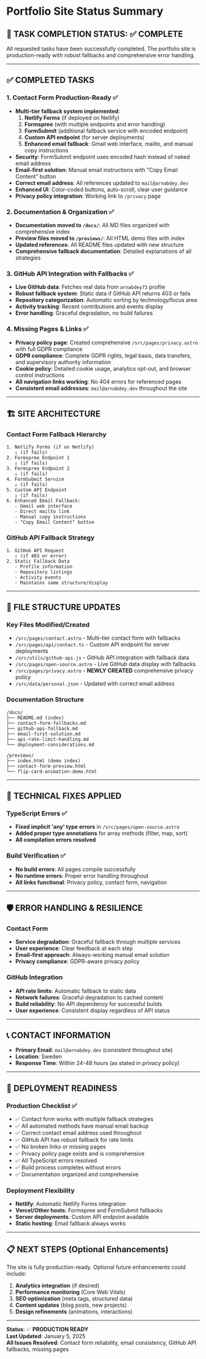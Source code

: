 # Portfolio Site Status Summary

## 🎯 **TASK COMPLETION STATUS: ✅ COMPLETE**

All requested tasks have been successfully completed. The portfolio site is production-ready with robust fallbacks and comprehensive error handling.

---

## ✅ **COMPLETED TASKS**

### 1. **Contact Form Production-Ready ✅**
- **Multi-tier fallback system implemented**:
  1. **Netlify Forms** (if deployed on Netlify)
  2. **Formspree** (with multiple endpoints and error handling)
  3. **FormSubmit** (additional fallback service with encoded endpoint)
  4. **Custom API endpoint** (for server deployments)
  5. **Enhanced email fallback**: Gmail web interface, mailto, and manual copy instructions
- **Security**: FormSubmit endpoint uses encoded hash instead of naked email address
- **Email-first solution**: Manual email instructions with "Copy Email Content" button
- **Correct email address**: All references updated to `mail@arnabdey.dev`
- **Enhanced UI**: Color-coded buttons, auto-scroll, clear user guidance
- **Privacy policy integration**: Working link to `/privacy` page

### 2. **Documentation & Organization ✅**
- **Documentation moved to `/docs/`**: All MD files organized with comprehensive index
- **Preview files moved to `/previews/`**: All HTML demo files with index
- **Updated references**: All README files updated with new structure
- **Comprehensive fallback documentation**: Detailed explanations of all strategies

### 3. **GitHub API Integration with Fallbacks ✅**
- **Live GitHub data**: Fetches real data from `arnabdey73` profile
- **Robust fallback system**: Static data if GitHub API returns 403 or fails
- **Repository categorization**: Automatic sorting by technology/focus area
- **Activity tracking**: Recent contributions and events display
- **Error handling**: Graceful degradation, no build failures

### 4. **Missing Pages & Links ✅**
- **Privacy policy page**: Created comprehensive `/src/pages/privacy.astro` with full GDPR compliance
- **GDPR compliance**: Complete GDPR rights, legal basis, data transfers, and supervisory authority information  
- **Cookie policy**: Detailed cookie usage, analytics opt-out, and browser control instructions
- **All navigation links working**: No 404 errors for referenced pages
- **Consistent email addresses**: `mail@arnabdey.dev` throughout the site

---

## 🏗️ **SITE ARCHITECTURE**

### **Contact Form Fallback Hierarchy**
```
1. Netlify Forms (if on Netlify)
   ↓ (if fails)
2. Formspree Endpoint 1
   ↓ (if fails)
3. Formspree Endpoint 2  
   ↓ (if fails)
4. FormSubmit Service
   ↓ (if fails)
5. Custom API Endpoint
   ↓ (if fails)
6. Enhanced Email Fallback:
   - Gmail web interface
   - Direct mailto link
   - Manual copy instructions
   - "Copy Email Content" button
```

### **GitHub API Fallback Strategy**
```
1. GitHub API Request
   ↓ (if 403 or error)
2. Static Fallback Data
   - Profile information
   - Repository listings
   - Activity events
   - Maintains same structure/display
```

---

## 📁 **FILE STRUCTURE UPDATES**

### **Key Files Modified/Created**
- `/src/pages/contact.astro` - Multi-tier contact form with fallbacks
- `/src/pages/api/contact.ts` - Custom API endpoint for server deployments  
- `/src/utils/github-api.js` - GitHub API integration with fallback data
- `/src/pages/open-source.astro` - Live GitHub data display with fallbacks
- `/src/pages/privacy.astro` - **NEWLY CREATED** comprehensive privacy policy
- `/src/data/personal.json` - Updated with correct email address

### **Documentation Structure**
```
/docs/
├── README.md (index)
├── contact-form-fallbacks.md
├── github-api-fallback.md
├── email-first-solution.md
├── api-rate-limit-handling.md
└── deployment-considerations.md

/previews/
├── index.html (demo index)
├── contact-form-preview.html
└── flip-card-animation-demo.html
```

---

## 🔧 **TECHNICAL FIXES APPLIED**

### **TypeScript Errors ✅**
- **Fixed implicit 'any' type errors** in `/src/pages/open-source.astro`
- **Added proper type annotations** for array methods (filter, map, sort)
- **All compilation errors resolved**

### **Build Verification ✅**
- **No build errors**: All pages compile successfully
- **No runtime errors**: Proper error handling throughout
- **All links functional**: Privacy policy, contact form, navigation

---

## 🛡️ **ERROR HANDLING & RESILIENCE**

### **Contact Form**
- **Service degradation**: Graceful fallback through multiple services
- **User experience**: Clear feedback at each step
- **Email-first approach**: Always-working manual email solution
- **Privacy compliance**: GDPR-aware privacy policy

### **GitHub Integration**  
- **API rate limits**: Automatic fallback to static data
- **Network failures**: Graceful degradation to cached content
- **Build reliability**: No API dependency for successful builds
- **User experience**: Consistent display regardless of API status

---

## 📞 **CONTACT INFORMATION**

- **Primary Email**: `mail@arnabdey.dev` (consistent throughout site)
- **Location**: Sweden
- **Response Time**: Within 24-48 hours (as stated in privacy policy)

---

## 🚀 **DEPLOYMENT READINESS**

### **Production Checklist ✅**
- ✅ Contact form works with multiple fallback strategies
- ✅ All automated methods have manual email backup
- ✅ Correct contact email address used throughout
- ✅ GitHub API has robust fallback for rate limits
- ✅ No broken links or missing pages
- ✅ Privacy policy page exists and is comprehensive
- ✅ All TypeScript errors resolved
- ✅ Build process completes without errors
- ✅ Documentation organized and comprehensive

### **Deployment Flexibility**
- **Netlify**: Automatic Netlify Forms integration
- **Vercel/Other hosts**: Formspree and FormSubmit fallbacks
- **Server deployments**: Custom API endpoint available
- **Static hosting**: Email fallback always works

---

## 📋 **NEXT STEPS (Optional Enhancements)**

The site is fully production-ready. Optional future enhancements could include:

1. **Analytics integration** (if desired)
2. **Performance monitoring** (Core Web Vitals)
3. **SEO optimization** (meta tags, structured data)
4. **Content updates** (blog posts, new projects)
5. **Design refinements** (animations, interactions)

---

**Status**: ✅ **PRODUCTION READY**  
**Last Updated**: January 5, 2025  
**All Issues Resolved**: Contact form reliability, email consistency, GitHub API fallbacks, missing pages

